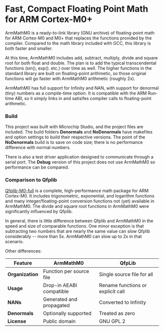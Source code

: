 # Fast, Compact Floating Point Math for ARM Cortex-M0+
ArmMathM0 is a ready-to-link library (GNU archive) of floating-point math 
for ARM Cortex-M0 and M0+ that replaces the functions provided by the compiler.
Compared to the math library included with GCC, this library is both faster 
and smaller.

At this time, ArmMathM0 includes add, subtract, multiply, divide and square
root for both float and double. The plan is to add the typical transcendental
functions (sin(), exp(). etc.) over time as well. The higher functions in the
standard library are built on floating-point arithmetic, so those original 
functions will go faster with ArmMathM0 arithmetic (roughly 2x).

ArmMathM0 has full support for Infinity and NAN, with support for denormal
(tiny) numbers as a compile-time option. It is compatible with the ARM Run-time
ABI, so it simply links in and satisifes compiler calls to floating-point
arithmetic.

### Build
This project was built with Microchip Studio, and the project files
are included. The build folders **Denormals** and **NoDenormals** have makefiles
and option settings to build their respective versions. The point of the
**NoDenormals** build is to save on code size; there is no performance difference
with normal numbers.

There is also a test driver application designed to communicate through a
serial port. The **Debug** version of this project does not use ArmMathM0 
so performance can be compared.

### Comparison to Qfplib

[Qfplib-M0-full](https://www.quinapalus.com/qfplib-m0-full.html) is a complete,
high-performance math package for ARM Cortex-M0. It includes 
trigonometric, exponential, and logarithm functions and many integer/floating-point
conversion functions not (yet) available in ArmMathM0. The divide and square
root functions in ArmMathM0 were significantly influenced by Qfplib.

In general, there is little difference between Qfplib and ArmMathM0 in 
the speed and size of comparable functions. One minor exception is that subtracting two
numbers that are nearly the same value can slow Qfplib considerably -- more than 5x. 
ArmMathM0 can slow up to 2x in that scenario.

Other differences:

| Feature | ArmMathM0 | QfpLib |
| ------- | --------- | ------ |
| **Organization** | Function per source file | Single source file for all |
| **Usage** | Drop-in AEABI compatible | Rename functions or explicit call |
| **NANs** | Generated and propagated | Converted to Infinity |
| **Denormals** | Optionally supported | Treated as zero |
| **License** | Public domain | GNU GPL 2|
